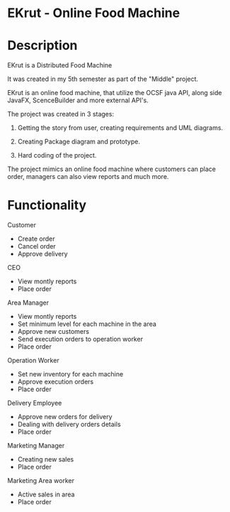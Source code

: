 # EKrut - Online Food Machine

# Description

EKrut is a Distributed Food Machine

It was created in my 5th semester as part of the "Middle" project.

EKrut is an online food machine, that utilize the OCSF java API, along side JavaFX, ScenceBuilder and more external API's.

The project was created in 3 stages:

1) Getting the story from user, creating requirements and UML diagrams.

2) Creating Package diagram and prototype.

3) Hard coding of the project.

The project mimics an online food machine where customers can place order, managers can also view reports and much more.

# Functionality

Customer
  - Create order
  - Cancel order
  - Approve delivery
  
CEO
  - View montly reports
  - Place order
 
Area Manager
  - View montly reports
  - Set minimum level for each machine in the area
  - Approve new customers
  - Send execution orders to operation worker
  - Place order
  
Operation Worker
  - Set new inventory for each machine
  - Approve execution orders
  - Place order
  
Delivery Employee
  - Approve new orders for delivery
  - Dealing with delivery orders details
  - Place order
  
Marketing Manager
  - Creating new sales
  - Place order
  
Marketing Area worker
  - Active sales in area
  - Place order
  

  


